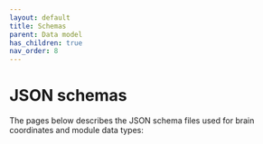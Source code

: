 ```yaml
---
layout: default
title: Schemas
parent: Data model
has_children: true
nav_order: 8
---
```

# JSON schemas

The pages below describes the JSON schema files used for brain coordinates and module data types:
